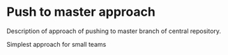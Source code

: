 # Push to master approach  

Description of approach of pushing to master branch of central repository.

Simplest approach for small teams
